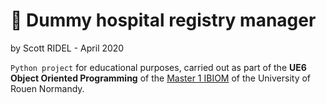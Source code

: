 # :hospital: Dummy hospital registry manager
by Scott RIDEL - April 2020

`Python project` for educational purposes, carried out as part of the **UE6 Object Oriented Programming** of the [Master 1 IBIOM](http://sciences-techniques.univ-rouen.fr/master-ingenierie-de-la-sante-ingenierie-pour-le-bio-medical-543216.kjsp) of the University of Rouen Normandy.
